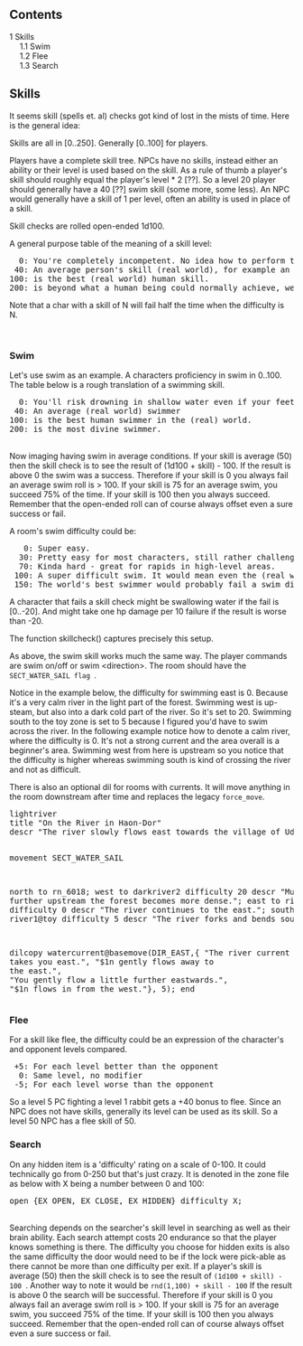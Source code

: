 <div class="mw-parser-output"><div id="toc" class="toc"><input type="checkbox" role="button" id="toctogglecheckbox" class="toctogglecheckbox" style="display:none" /><div class="toctitle" lang="en" dir="ltr"><h2>Contents</h2><span class="toctogglespan"><label class="toctogglelabel" for="toctogglecheckbox"></label></span></div>
<ul>
<li class="toclevel-1 tocsection-1"><a href="#Skills"><span class="tocnumber">1</span> <span class="toctext">Skills</span></a>
<ul>
<li class="toclevel-2 tocsection-2"><a href="#Swim"><span class="tocnumber">1.1</span> <span class="toctext">Swim</span></a></li>
<li class="toclevel-2 tocsection-3"><a href="#Flee"><span class="tocnumber">1.2</span> <span class="toctext">Flee</span></a></li>
<li class="toclevel-2 tocsection-4"><a href="#Search"><span class="tocnumber">1.3</span> <span class="toctext">Search</span></a></li>
</ul>
</li>
</ul>
</div>

<h2><span class="mw-headline" id="Skills">Skills</span></h2>
<p>It seems skill (spells et. al) checks got kind of lost in the mists of time. Here is the general idea:
</p><p>Skills are all in [0..250]. Generally [0..100] for players.
</p><p>Players have a complete skill tree. NPCs have no skills, instead either an ability or their level is used based on the skill. As a rule of thumb a player's skill should roughly equal the player's level * 2 [??]. So a level 20 player should generally have a 40 [??] swim skill (some more, some less). An NPC would generally have a skill of 1 per level, often an ability is used in place of a skill.
</p><p>Skill checks are rolled open-ended 1d100.
</p><p>A general purpose table of the meaning of a skill level:
</p>
<pre>  0: You're completely incompetent. No idea how to perform this skill. You might even panic.
 40: An average person's skill (real world), for example an average swimmer
100: is the best (real world) human skill. 
200: is beyond what a human being could normally achieve, we're perhaps in the divine skill territory here.
</pre>
<p>Note that a char with a skill of N will fail half the time when the difficulty is N.
</p><p><br />
</p>
<h3><span class="mw-headline" id="Swim">Swim</span></h3>
<p>Let's use swim as an example. A characters proficiency in swim in 0..100. The table below is a rough translation of a swimming skill.
</p>
<pre>  0: You'll risk drowning in shallow water even if your feet can touch the bottom. 
 40: An average (real world) swimmer
100: is the best human swimmer in the (real) world. 
200: is the most divine swimmer.
</pre>
<p><br />
Now imaging having swim in average conditions. If your skill is average (50) then the skill check 
is to see the result of (1d100 + skill) - 100. If the result is above 0 the swim was a success.
Therefore if your skill is 0 you always fail an average swim roll is &gt; 100. If your skill is 75
for an average swim, you succeed 75% of the time. If your skill is 100 then you always
succeed. Remember that the open-ended roll can of course always offset even a sure success or
fail.
</p><p>A room's swim difficulty could be:
</p>
<pre>   0: Super easy. 
  30: Pretty easy for most characters, still rather challenging for newbies.
  70: Kinda hard - great for rapids in high-level areas.
 100: A super difficult swim. It would mean even the (real world's) best swimmer would fail half the time under these circumstances. Players with 200 skill succeed always (except OE).
 150: The world's best swimmer would probably fail a swim direction most of the time.
</pre>
<p>A character that fails a skill check might be swallowing water if the fail is [0..-20]. And might
take one hp damage per 10 failure if the result is worse than -20.
</p><p>The function skillcheck() captures precisely this setup.
</p><p>As above, the swim skill works much the same way. 
The player commands are swim on/off or swim &lt;direction&gt;. 
The room should have the <code> SECT_WATER_SAIL flag </code>.
</p><p>Notice in the example below, the difficulty for swimming east is 0. Because it's a very calm river in the light part of the forest. Swimming west is up-steam, but also into a dark cold part of the river. So it's set to 20. Swimming south to the toy zone is set to 5 because I figured you'd have to swim across the river.
In the following example notice how to denote a calm river, where the difficulty is 0. It's not a strong current and the area overall is a beginner's area. Swimming west from here is upstream so
you notice that the difficulty is higher whereas swimming south is kind of crossing the river and not as difficult. 
</p><p>There is also an optional dil for rooms with currents. It will move anything in the room downstream after time and replaces the legacy <code>force_move</code>. 
</p>
<pre>lightriver
title "On the River in Haon-Dor"
descr "The river slowly flows east towards the village of Udgaard. North you see a landing spot in the light part of the forest."

movement SECT_WATER_SAIL

north to rn_6018;
west  to darkriver2    difficulty 20 descr "Much further upstream the forest becomes more dense.";
east  to river@udgaard difficulty 0  descr "The river continues to the east.";
south to river1@toy    difficulty 5  descr "The river forks and bends south.";

dilcopy watercurrent@basemove(DIR_EAST,{
          "The river current gently takes you east.", 
          "$1n gently flows away to the east.", 
          "You gently flow a little further eastwards.", 
          "$1n flows in from the west."},
           5);
end
</pre>
<h3><span class="mw-headline" id="Flee">Flee</span></h3>
<p>For a skill like flee, the difficulty could be an expression of the character's and opponent levels compared.
</p>
<pre> +5: For each level better than the opponent
  0: Same level, no modifier
 -5; For each level worse than the opponent
</pre>
<p>So a level 5 PC fighting a level 1 rabbit gets a +40 bonus to flee. Since an NPC does not have skills, generally its level can be used as its skill. So a level 50 NPC
has a flee skill of 50.
</p>
<h3><span class="mw-headline" id="Search">Search</span></h3>
<p>On any hidden item is a 'difficulty' rating on a scale of 0-100. It could technically go from 0-250 but that's just crazy.
It is denoted in the zone file as below with X being a number between 0 and 100:<br />
</p>
<pre>open {EX_OPEN, EX_CLOSE, EX_HIDDEN} difficulty X; 
</pre>
<p><br />
Searching depends on the searcher's skill level in searching as well as their brain ability. Each search attempt costs 20 endurance so that the player knows something is there. 
The difficulty you choose for hidden exits is also the same difficulty the door would need to be if the lock were pick-able as there cannot be more than one difficulty per exit.
If a player's skill is average (50) then the skill check is to see the result of <code>(1d100 + skill) - 100 </code>. Another way to note it would be <code>rnd(1,100) + skill - 100</code> If the result is above 0 the search will be successful. Therefore if your skill is 0 you always fail an average swim roll is &gt; 100. If your skill is 75 for an average swim, you succeed 75% of the time. If your skill is 100 then you always succeed. Remember that the open-ended roll can of course always offset even a sure success or fail.
</p></div>